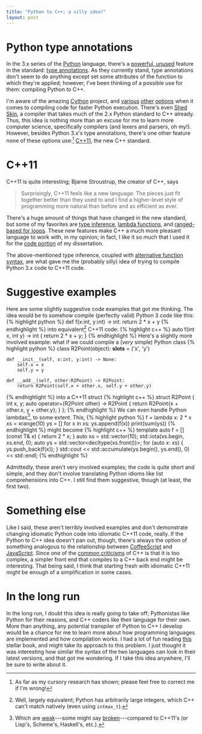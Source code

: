 ```yaml
---
title: "Python to C++; a silly idea?"
layout: post
---
```


# Python type annotations
In the 3.x series of the [Python](http://python.org) language, there's a
[powerful,
unused](http://ceronman.com/2013/03/12/a-powerful-unused-feature-of-python-function-annotations/)
feature in the standard: [type
annotations](http://www.python.org/dev/peps/pep-3107/).
As they currently stand, type annotations don't seem to do anything except set
some attributes of the function to which they're applied; however, I've been
thinking of a possible use for them: compiling Python to C++.

I'm aware of the amazing [Cython](http://cython.org/) project, and
[various](http://www.swig.org/) [other](http://docs.python.org/2/extending/)
[options](http://cens.ioc.ee/projects/f2py2e/) when it comes to compiling code
for faster Python execution.
There's even [Shed Skin](https://code.google.com/p/shedskin/), a compiler that
takes much of the 2.x Python standard to C++ already.
Thus, this idea is nothing more than an excuse for me to learn more computer
science, specifically compilers (and lexers and parsers, oh my!).
However, besides Python 3.x's type annotations, there's one other feature none
of these options use:[^1]
[C++11](http://www.stroustrup.com/C++11FAQ.html), the new C++ standard.

# C++11
C++11 is quite interesting; Bjarne Stroustrup, the creator of C++, says

>Surprisingly, C++11 feels like a new language: The pieces just fit together
>better than they used to and I find a higher-level style of programming more
>natural than before and as efficient as ever.

There's a huge amount of things that have changed in the new standard, but some
of my favorites are [type
inference](http://en.wikipedia.org/wiki/C%2B%2B11#Type_inference), [lambda
functions](http://en.wikipedia.org/wiki/C%2B%2B11#Lambda_functions_and_expressions),
and [ranged-based for
loops](http://en.wikipedia.org/wiki/C%2B%2B11#Range-based_for_loop).  These new
features make C++ a much more pleasant language to work with, in my opinion; in
fact, I like it so much that I used it for the [code
portion](https://github.com/genos/e2c2) of my dissertation.

The above-mentioned type inference, coupled with [alternative function
syntax](http://en.wikipedia.org/wiki/C%2B%2B11#Alternative_function_syntax),
are what gave me the (probably silly) idea of trying to compile Python 3.x code
to C++11 code.

# Suggestive examples
Here are some slightly suggestive code examples that got me thinking.
The idea would be to somehow compile (perfectly valid) Python 3 code like this:
{% highlight python %}
def f(x:int, y:int) -> int:
    return 2 * x + y
{% endhighlight %}
into equivalent[^2] C++11 code:
{% highlight c++ %}
auto f(int x, int y) -> int {
    return 2 * x + y;
}
{% endhighlight %}
Here's a slightly more involved example: what if we could compile a (_very_
simple) Python class
{% highlight python %}
class R2Point(object):
    __slots__ = ('x', 'y')

    def __init__(self, x:int, y:int) -> None:
        self.x = x
        self.y = y

    def __add__(self, other:R2Point) -> R2Point:
        return R2Point(self.x + other.x, self.y + other.y)
{% endhighlight %}
into a C++11 struct
{% highlight c++ %}
struct R2Point {
    int x, y;
    auto operator+(R2Point other) -> R2Point {
        return R2Point{x + other.x, y + other.y};
    }
};
{% endhighlight %}
We can even handle Python lambdas[^3], to some extent.
This,
{% highlight python %}
f = lambda x: 2 * x
xs = xrange(10)
ys = []
for x in xs:
    ys.append(f(x))
print(sum(ys))
{% endhighlight %}
might become
{% highlight c++ %}
template <typename T> auto f = [](const T& x) { return 2 * x; }
auto xs = std::vector<int>(10); std::iota(xs.begin, xs.end, 0);
auto ys = std::vector<decltype(xs.front())>;
for (auto x: xs) {
    ys.push_back(f(x));
}
std::cout << std::accumulate(ys.begin(), ys.end(), 0) << std::endl;
{% endhighlight %}

Admittedly, these aren't very involved examples; the code is quite short and
simple, and they don't involve translating Python idioms like list
comprehensions into C++.
I still find them suggestive, though (at least, the first two).

# Something else
Like I said, these aren't terribly involved examples and don't demonstrate
changing idiomatic Python code into idiomatic C++11 code, really.
If the Python to C++ idea doesn't pan out, though, there's always the option of
something analogous to the relationship between
[CoffeeScript](http://coffeescript.org/) and
[JavaScript](http://en.wikipedia.org/wiki/JavaScript).
Since one of the [common
criticisms](http://gigamonkeys.wordpress.com/2009/10/16/coders-c-plus-plus/) of
C++ is that it is too complex, a simpler front end that compiles to a C++
back end might be interesting.
That being said, I think that starting fresh with idiomatic C++11 might be
enough of a simplification in some cases.

# In the long run
In the long run, I doubt this idea is really going to take off; Pythonistas
like Python for their reasons, and C++ coders like their language for their
own.
More than anything, any potential transpiler of Python to C++ I develop would
be a chance for me to learn more about how programming languages are
implemented and how compilation works.
I had a lot of fun reading [this](http://createyourproglang.com/) stellar book,
and might take its approach to this problem.
I just thought it was interesting how similar the syntax of the two languages
can look in their latest versions, and that got me wondering.
If I take this idea anywhere, I'll be sure to write about it.

[^1]: As far as my cursory research has shown; please feel free to correct me if I'm wrong!
[^2]: Well, largely equivalent; Python has arbitrarily large integers, which C++ can't match natively (even using `intmax_t`).
[^3]: Which are [weak](http://c2.com/cgi/wiki?PythonProblems)---some might say [broken](http://math.andrej.com/2009/04/09/pythons-lambda-is-broken/)---compared to C++11's (or Lisp's, Scheme's, Haskell's, etc.).
